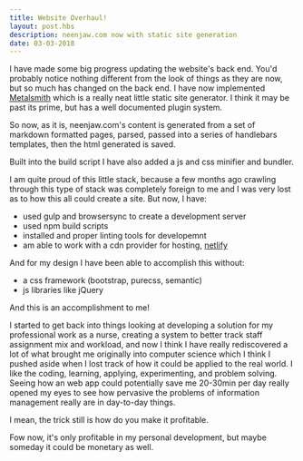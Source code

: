 ```yaml
---
title: Website Overhaul!
layout: post.hbs
description: neenjaw.com now with static site generation
date: 03-03-2018
---
```

I have made some big progress updating the website's back end.  You'd probably notice nothing different from the look of things as they are now, but so much has changed on the back end.  I have now implemented [Metalsmith](https://metalsmith.io) which is a really neat little static site generator.  I think it may be past its prime, but has a well documented plugin system.

So now, as it is, neenjaw.com's content is generated from a set of markdown formatted pages, parsed, passed into a series of handlebars templates, then the html generated is saved.

Built into the build script I have also added a js and css minifier and bundler.

I am quite proud of this little stack, because a few months ago crawling through this type of stack was completely foreign to me and I was very lost as to how this all could create a site.  But now, I have:

- used gulp and browsersync to create a development server
- used npm build scripts
- installed and proper linting tools for developemnt
- am able to work with a cdn provider for hosting, [netlify](https://netlify.com)

And for my design I have been able to accomplish this without:

- a css framework (bootstrap, purecss, semantic)
- js libraries like jQuery

And this is an accomplishment to me!

I started to get back into things looking at developing a solution for my professional work as a nurse, creating a system to better track staff assignment mix and workload, and now I think I have really rediscovered a lot of what brought me originally into computer science which I think I pushed aside when I lost track of how it could be applied to the real world.  I like the coding, learning, applying, experimenting, and problem solving.  Seeing how an web app could potentially save me 20-30min per day really opened my eyes to see how pervasive the problems of information management really are in day-to-day things.

I mean, the trick still is how do you make it profitable.

Fow now, it's only profitable in my personal development, but maybe someday it could be monetary as well.